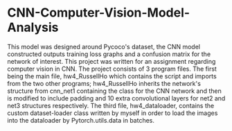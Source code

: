 # CNN-Computer-Vision-Model-Analysis
This model was designed around Pycoco's dataset, the CNN model constructed outputs training loss graphs and a confusion matrix for the network of interest. This project was written for an assignment regarding computer vision in CNN. The project consists of 3 program files. The first being the main file, hw4_RussellHo which contains the script and imports from the two other programs; hw4_RussellHo inherits the network's structure from cnn_net1 containing the class for the CNN network and then is modified to include padding and 10 extra convolutional layers for net2 and net3 structures respectively. The third file, hw4_dataloader, contains the custom dataset-loader class written by myself in order to load the images into the dataloader by Pytorch.utils.data in batches.
